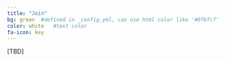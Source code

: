 ```yaml
---
title: "Join"
bg: green  #defined in _config.yml, can use html color like '#0fbfcf'
color: white   #text color
fa-icon: key
---
```


[TBD]